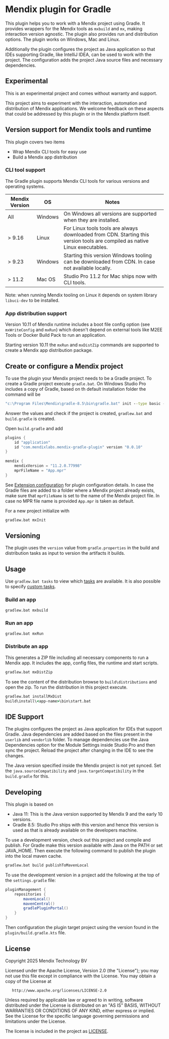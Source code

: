 # Mendix plugin for Gradle

This plugin helps you to work with a Mendix project using Gradle. It provides 
wrappers for the Mendix tools as `mxbuild` and `mx`, making interaction
version agnostic. The plugin also provides run and distribution options. The
plugin works on Windows, Mac and Linux.

Additionally the plugin configures the project as Java application so that IDEs
supporting Gradle, like IntelliJ IDEA, can be used to work with the project.
The configuration adds the project Java source files and necessary dependencies.

## Experimental

This is an experimental project and comes without warranty and support.

This project aims to experiment with the interaction, automation and
distribution of Mendix applications. We welcome feedback on these
aspects that could be addressed by this plugin or in the Mendix platform 
itself.

## Version support for Mendix tools and runtime

This plugin covers two items
* Wrap Mendix CLI tools for easy use
* Build a Mendix app distribution

### CLI tool support

The Gradle plugin supports Mendix CLI tools for various versions and operating
systems. 

| Mendix Version | OS       | Notes                                                                                                                       | 
|----------------|----------|-----------------------------------------------------------------------------------------------------------------------------|
| All            | Windows  | On Windows all versions are supported when they are installed.                                                              |
| \> 9.16        | Linux    | For Linux tools tools are always downloaded from CDN. Starting this version tools are compiled as native Linux executables. |
| \> 9.23        | Windows  | Starting this version Windows tooling can be downloaded from CDN. In case not available locally.                            |
| \> 11.2        | Mac OS   | Studio Pro 11.2 for Mac ships now with CLI tools.                                                                           |

Note: when running Mendix tooling on Linux it depends on system library 
`libuci-dev` to be installed.

### App distribution support

Version 10.11 of Mendix runtime includes a boot file config option 
(see `mxWriteConfig` and `mxRun`) which doesn't depend on external tools 
like M2EE Tools or Docker Build Pack to run an application. 

Starting version 10.11 the `mxRun` and `mxDistZip` commands are supported
to create a Mendix app distribution package. 


## Create or configure a Mendix project

To use the plugin your Mendix project needs to be a Gradle project. To create 
a Gradle project execute `gradle.bat`. On Windows Studio Pro includes a copy
of Gradle, based on th default installation folder the command will be

```bat
"c:\Program Files\Mendix\gradle-8.5\bin\gradle.bat" init --type basic --dsl groovy
```

Answer the values and check if the project is created, `gradlew.bat` and 
`build.gradle` is created.

Open `build.gradle` and add 

```groovy
plugins {
    id "application"
    id "com.mendixlabs.mendix-gradle-plugin" version "0.0.10"
}
 
mendix {
    mendixVersion = "11.2.0.77998"
    mprFileName = "App.mpr"
}
```

See [Extension configuration](docs/extension.md) for plugin configuration details. In case
the Gradle files are added to a folder where a Mendix project already exists, make sure
that `mprFileName` is set to the name of the Mendix project file. In case no MPR file
name is provided `App.mpr` is taken as default.

For a new project initialize with

```bat
gradlew.bat mxInit
```

## Versioning

The plugin uses the `version` value from `gradle.properties` in the build 
and distribution tasks as input to version the artifacts it builds.

## Usage

Use `gradlew.bat tasks` to view which [tasks](docs/tasks.md) are available. It 
is also possible to specify [custom tasks](docs/mxcommand.md).

### Build an app

```bat
gradlew.bat mxbuild
```

### Run an app

```bat
gradlew.bat mxRun
```

### Distribute an app

This generates a ZIP file including all necessary components to run 
a Mendix app. It includes the app, config files, the runtime and 
start scripts.    

```bat
gradlew.bat mxDistZip
```

To see the content of the distribution browse to `build\distributions` and 
open the zip. To run the distribution in this project execute.

```bat
gradlew.bat installMxDist
build\install\<app-name>\bin\start.bat
```

## IDE Support

The plugins configures the project as Java application for IDEs that support
Gradle. Java dependencies are added based on the files present in the `userlib`
and `vendorlib` folder. To manage dependencies use the Java Dependencies option
for the Module Settings inside Studio Pro and then sync the project. Reload 
the project after changing in the IDE to see the changes.

The Java version specified inside the Mendix project is not yet synced. Set the
`java.sourceCompatibility` and `java.targetCompatibility` in the `build.gradle`
for this.

## Developing

This plugin is based on 

* Java 11: This is the Java version supported by Mendix 9 and the early 10 versions.
* Gradle 8.5: Studio Pro ships with this version and hence this version is used as
that is already available on the developers machine. 

To use a development version, check out this project and compile and publish. For Gradle 
make this version available with Java on the PATH or set JAVA_HOME. Then execute the 
following command to publish the plugin into the local maven cache.

```bat
gradlew.bat build publishToMavenLocal
```

To use the development version in a project add the following at the top of 
the `settings.gradle` file:

```groovy
pluginManagement {
    repositories {
        mavenLocal()
        mavenCentral()
        gradlePluginPortal()
    }
}
```

Then configuration the plugin target project using the version found in the 
`plugin/build.gradle.kts` file.


## License

Copyright 2025 Mendix Technology BV

Licensed under the Apache License, Version 2.0 (the "License");
you may not use this file except in compliance with the License.
You may obtain a copy of the License at

       http://www.apache.org/licenses/LICENSE-2.0

Unless required by applicable law or agreed to in writing, software
distributed under the License is distributed on an "AS IS" BASIS,
WITHOUT WARRANTIES OR CONDITIONS OF ANY KIND, either express or implied.
See the License for the specific language governing permissions and
limitations under the License.

The license is included in the project as [LICENSE](LICENSE).  
